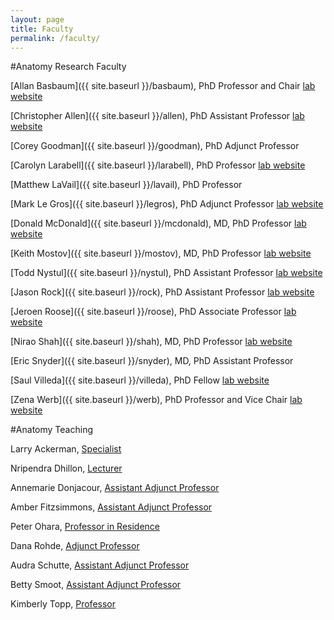 ```yaml
---
layout: page
title: Faculty
permalink: /faculty/
---
```


#Anatomy Research Faculty
 
[Allan Basbaum]({{ site.baseurl }}/basbaum), PhD 	Professor and Chair   [lab website](http://basbaumlab.ucsf.edu)
 
[Christopher Allen]({{ site.baseurl }}/allen), PhD Assistant Professor	[lab website](http://sabre.ucsf.edu/faculty/christopher_allen.html)
  
[Corey Goodman]({{ site.baseurl }}/goodman), PhD Adjunct Professor	  

[Carolyn Larabell]({{ site.baseurl }}/larabell), PhD 	Professor	[lab website](http://ncxt.lbl.gov/)  

[Matthew LaVail]({{ site.baseurl }}/lavail), PhD 	Professor	  

[Mark Le Gros]({{ site.baseurl }}/legros), PhD	Adjunct Professor	[lab website](http://ncxt.lbl.gov/)

[Donald McDonald]({{ site.baseurl }}/mcdonald), MD, PhD 	Professor	[lab website](http://mcdonald.ucsf.edu/)  

[Keith Mostov]({{ site.baseurl }}/mostov), MD, PhD 	Professor	[lab website](http://mostovlab.ucsf.edu)  

[Todd Nystul]({{ site.baseurl }}/nystul), PhD 	Assistant Professor		[lab website](http://nystullab.ucsf.edu/)   

[Jason Rock]({{ site.baseurl }}/rock), PhD 	Assistant Professor	   [lab website](http://rocklab.ucsf.edu/)  

[Jeroen Roose]({{ site.baseurl }}/roose), PhD 	Associate Professor		[lab website](http://rooselab.ucsf.edu)  

[Nirao Shah]({{ site.baseurl }}/shah), MD, PhD 	 Professor 	[lab website](http://shahlab.ucsf.edu/) 

[Eric Snyder]({{ site.baseurl }}/snyder), MD, PhD 	Assistant Professor 	

[Saul Villeda]({{ site.baseurl }}/villeda), PhD 	Fellow 	[lab website](http://villedalab.ucsf.edu/) 

[Zena Werb]({{ site.baseurl }}/werb), PhD 	Professor and Vice Chair	[lab website](http://werblab.ucsf.edu)	 

#Anatomy Teaching

Larry Ackerman, 	[Specialist](https://directory.ucsf.edu/?q=larry+ackerman)
  
Nripendra Dhillon, 	[Lecturer](https://directory.ucsf.edu/?q=Nripendra+Dhillon)

Annemarie Donjacour, 	[Assistant Adjunct Professor](https://directory.ucsf.edu/?q=Annemarie+Donjacour) 

Amber Fitzsimmons,   [Assistant Adjunct Professor](https://directory.ucsf.edu/?q=Amber+Fitzsimmons)

Peter Ohara, 	[Professor in Residence](https://directory.ucsf.edu/?q=peter+ohara)

Dana Rohde, 	 [Adjunct Professor](https://directory.ucsf.edu/?q=Dana+Rohde)  

Audra Schutte, 	[Assistant Adjunct Professor](https://directory.ucsf.edu/?q=Audra+Schutte)  

Betty Smoot, 	[Assistant Adjunct Professor](https://directory.ucsf.edu/?q=betty+smoot)  

Kimberly Topp, 	[Professor](https://directory.ucsf.edu/?q=Kimberly+Topp)  